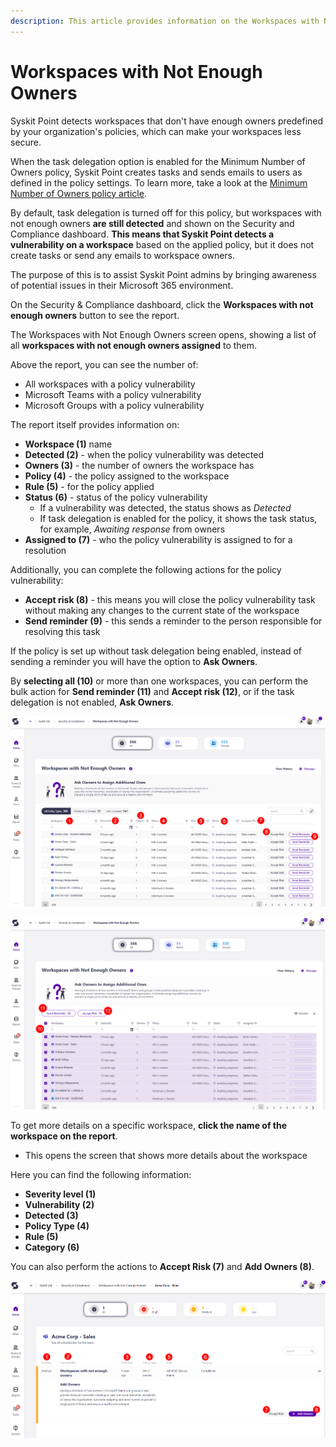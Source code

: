 ```yaml
---
description: This article provides information on the Workspaces with Not Enough Owners report.
---
```



# Workspaces with Not Enough Owners

Syskit Point detects workspaces that don't have enough owners predefined by your organization's policies, which can make your workspaces less secure. 

When the task delegation option is enabled for the Minimum Number of Owners policy, Syskit Point creates tasks and sends emails to users as defined in the policy settings.
To learn more, take a look at the [Minimum Number of Owners policy article](../../governance-and-automation/automated-workflows/minimum-number-of-owners-admin.md). 

By default, task delegation is turned off for this policy, but workspaces with not enough owners **are still detected** and shown on the Security and Compliance dashboard. **This means that Syskit Point detects a vulnerability on a workspace** based on the applied policy, but it does not create tasks or send any emails to workspace owners. 

The purpose of this is to assist Syskit Point admins by
bringing awareness of potential issues in their Microsoft 365 environment. 

On the Security & Compliance dashboard, click the **Workspaces with not enough owners** button to see the report.

The Workspaces with Not Enough Owners screen opens, showing a list of all **workspaces with not enough owners assigned** to them.

Above the report, you can see the number of:
 * All workspaces with a policy vulnerability
 * Microsoft Teams with a policy vulnerability
 * Microsoft Groups with a policy vulnerability

The report itself provides information on:
  * **Workspace (1)** name
  * **Detected (2)** - when the policy vulnerability was detected
  * **Owners (3)** - the number of owners the workspace has
  * **Policy (4)** - the policy assigned to the workspace
  * **Rule (5)** - for the policy applied
  * **Status (6)** - status of the policy vulnerability
    * If a vulnerability was detected, the status shows as *Detected*
    * If task delegation is enabled for the policy, it shows the task status, for example, *Awaiting response* from owners
  * **Assigned to (7)** - who the policy vulnerability is assigned to for a resolution

Additionally, you can complete the following actions for the policy vulnerability:
  * **Accept risk (8)** - this means you will close the policy vulnerability task without making any changes to the current state of the workspace
  * **Send reminder (9)** - this sends a reminder to the person responsible for resolving this task

If the policy is set up without task delegation being enabled, instead of sending a reminder you will have the option to **Ask Owners**.

By **selecting all (10)** or more than one workspaces, you can perform the bulk action for **Send reminder (11)** and **Accept risk (12)**, or if the task delegation is not enabled, **Ask Owners**. 

![Workspaces with Not Enough Owners](../../.gitbook/assets/security-compliance-checks-workspaces-not-enough-owners.png)

![Workspaces with Not Enough Owners - Bulk](../../.gitbook/assets/security-compliance-checks-workspaces-not-enough-owners-bulk.png)


To get more details on a specific workspace, **click the name of the workspace on the report**.
  * This opens the screen that shows more details about the workspace

Here you can find the following information: 
 * **Severity level (1)**
 * **Vulnerability (2)**
 * **Detected (3)**
 * **Policy Type (4)**
 * **Rule (5)**
 * **Category (6)**

 You can also perform the actions to **Accept Risk (7)** and **Add Owners (8)**. 

![Workspaces with Not Enough Owners - More Details](../../.gitbook/assets/security-compliance-checks-workspaces-not-enough-owners-details.png)
